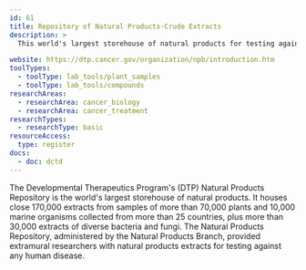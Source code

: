 ```yaml
---
id: 61
title: Repository of Natural Products-Crude Extracts
description: >
  This world's largest storehouse of natural products for testing against any human disease. The respository consists of nearly 170,000 extracts from samples of more than 70,000 plants and 10,000 marine organisms collected from more than 25 countries, plus more than 30,000 extracts of diverse bacteria and fungi. 

website: https://dtp.cancer.gov/organization/npb/introduction.htm
toolTypes:
  - toolType: lab_tools/plant_samples
  - toolType: lab_tools/compounds
researchAreas:
  - researchArea: cancer_biology
  - researchArea: cancer_treatment
researchTypes:
  - researchType: basic
resourceAccess:
  type: register
docs:
  - doc: dctd
---
```

The Developmental Therapeutics Program's (DTP) Natural Products Repository is the world's largest storehouse of natural products. It houses close 170,000 extracts from samples of more than 70,000 plants and 10,000 marine organisms  collected from more than 25 countries, plus more than 30,000 extracts of diverse bacteria and fungi. The Natural Products Repository, administered by the Natural Products Branch, provided extramural researchers with natural products extracts for testing against any human disease.
